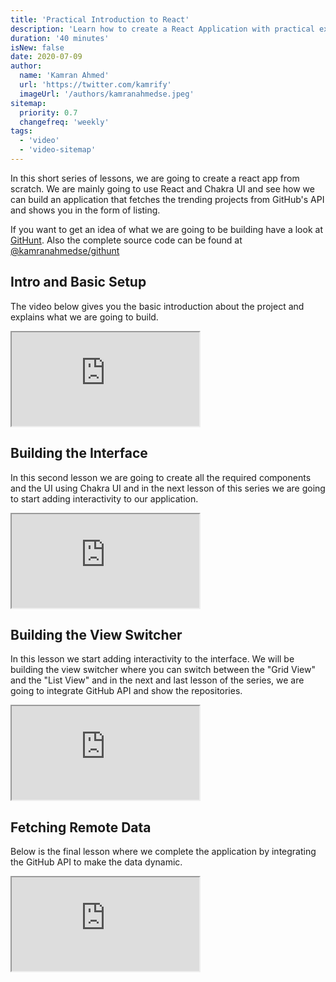 ```yaml
---
title: 'Practical Introduction to React'
description: 'Learn how to create a React Application with practical example.'
duration: '40 minutes'
isNew: false
date: 2020-07-09
author:
  name: 'Kamran Ahmed'
  url: 'https://twitter.com/kamrify'
  imageUrl: '/authors/kamranahmedse.jpeg'
sitemap:
  priority: 0.7
  changefreq: 'weekly'
tags:
  - 'video'
  - 'video-sitemap'
---
```


In this short series of lessons, we are going to create a react app from scratch. We are mainly going to use React and Chakra UI and see how we can build an application that fetches the trending projects from GitHub's API and shows you in the form of listing.

If you want to get an idea of what we are going to be building have a look at [GitHunt](https://kamranahmed.info/githunt). Also the complete source code can be found at [@kamranahmedse/githunt](https://github.com/kamranahmedse/githunt)

## Intro and Basic Setup

The video below gives you the basic introduction about the project and explains what we are going to build.

<iframe class="w-full aspect-video mb-5" src="https://www.youtube.com/embed/NyG7YJWJd6s" title="Practical Introduction to React Part 1"></iframe>

## Building the Interface

In this second lesson we are going to create all the required components and the UI using Chakra UI and in the next lesson of this series we are going to start adding interactivity to our application.

<iframe class="w-full aspect-video mb-5" src="https://www.youtube.com/embed/zPqzKqjtEL4" title="Practical Introduction to React Part 1"></iframe>

## Building the View Switcher

In this lesson we start adding interactivity to the interface. We will be building the view switcher where you can switch between the "Grid View" and the "List View" and in the next and last lesson of the series, we are going to integrate GitHub API and show the repositories.

<iframe class="w-full aspect-video mb-5" src="https://www.youtube.com/embed/EYzPJsJwjFg" title="Practical Introduction to React Part 1"></iframe>

## Fetching Remote Data

Below is the final lesson where we complete the application by integrating the GitHub API to make the data dynamic.

<iframe class="w-full aspect-video mb-5" src="https://www.youtube.com/embed/G2IbP9B_4PU" title="Practical Introduction to React Part 1"></iframe>
